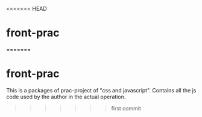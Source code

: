 <<<<<<< HEAD
# front-prac
=======
# front-prac
This is a packages of prac-project of "css and javascript".
Contains all the js code used by the author in the actual operation.
>>>>>>> first commit
